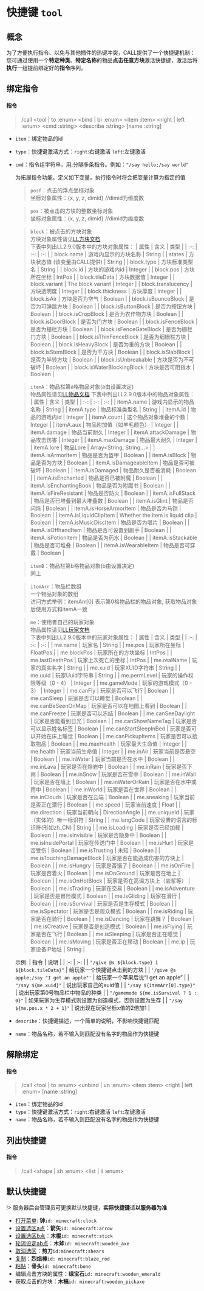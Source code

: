 # 快捷键 `tool`
## 概念
为了方便执行指令、以免与其他插件的热键冲突，CALL提供了一个快捷键机制：  
您可通过使用一个**特定种类**、**特定名称**的物品**点击任意方块**激活快捷键，激活后将**执行**一组提前绑定好的**指令**序列。

## 绑定指令

#### 指令

> /call \<tool | to :enum\> \<bind | bi :enum\> \<item :item\> \<right | left :enum> \<cmd :string\> \<describe :string\> \[name :string\]

- `item`：绑定物品的id
- `type`：快捷键激活方式：`right`:右键激活 `left`:左键激活
- `cmd`：指令组字符串，用;分隔多条指令。例如：`"/say hello;/say world"`

    为拓展指令功能，定义如下变量，执行指令时将会把变量计算为指定的值

    > `posf`：点击的浮点坐标对象  
    > 坐标对象属性：{x, y, z, dimid} //dimid为维度数
    
    > `pos`：被点击的方块的整数坐标对象  
    > 坐标对象属性：{x, y, z, dimid} //dimid为维度数

    > `block`：被点击的方块对象  
    > 方块对象属性请见[LL方块文档](https://docs.litebds.com/zh-Hans/#/LLSEPluginDevelopment/GameAPI/Block)  
    > 下表中列出LL2.9.0版本中的方块对象属性：
    >   | 属性 | 含义 | 类型 |
    >   | :-: | :-: | :-: |
    >   | block.name | 游戏内显示的方块名称 | String |
    >   | states | 方块状态值 (该变量由CALL提供) | String |
    >   | block.type | 方块标准类型名 | String |
    >   | block.id | 方块的游戏内id | Integer |
    >   | block.pos | 方块所在坐标 | IntPos |
    >   | block.tileData | 方块数据值 | Integer |
    >   | block.variant | The block variant | Integer |
    >   | block.translucency | 方块透明度 | Integer |
    >   | block.thickness | 方块厚度 | Integer |
    >   | block.isAir | 方块是否为空气 | Boolean |
    >   | block.isBounceBlock | 是否为可弹跳方块 | Boolean |
    >   | block.isButtonBlock | 是否为按钮方块 | Boolean |
    >   | block.isCropBlock | 是否为农作物方块 | Boolean |
    >   | block.isDoorBlock | 是否为门方块 | Boolean |
    >   | block.isFenceBlock | 是否为栅栏方块 | Boolean |
    >   | block.isFenceGateBlock | 是否为栅栏门方块 | Boolean |
    >   | block.isThinFenceBlock | 是否为细栅栏方块 | Boolean |
    >   | block.isHeavyBlock | 是否为重的方块 | Boolean |
    >   | block.isStemBlock | 是否为干方块 | Boolean |
    >   | block.isSlabBlock | 是否为半转方块 | Boolean |
    >   | block.isUnbreakable | 方块是否为不可破坏 | Boolean |
    >   | block.isWaterBlockingBlock | 方块是否可阻挡水 | Boolean |

    > `itemA`：物品栏第a格物品对象(a由设置决定)  
    > 物品属性请见[LL物品文档](https://docs.litebds.com/zh-Hans/#/LLSEPluginDevelopment/GameAPI/Item)
    > 下表中列出LL2.9.0版本中的物品对象属性：
    >  | 属性 | 含义 | 类型 |
    >  | :-: | :-: | :-: |
    >  | itemA.name | 游戏内显示的物品名称 | String |
    >  | itemA.type | 物品标准类型名 | String |
    >  | itemA.id | 物品的游戏内id | Integer |
    >  | itemA.count | 这个物品对象堆叠的个数 | Integer |
    >  | itemA.aux | 物品附加值（如羊毛颜色） | Integer |
    >  | itemA.damage | 物品当前耐久 | Integer |
    >  | itemA.attackDamage | 物品攻击伤害 | Integer |
    >  | itemA.maxDamage | 物品最大耐久 | Integer |
    >  | itemA.lore | 物品Lore | Array\<String, String...> |
    >  | itemA.isArmorItem | 物品是否为盔甲 | Boolean |
    >  | itemA.isBlock | 物品是否为方块 | Boolean |
    >  | itemA.isDamageableItem | 物品是否可被破坏 | Boolean |
    >  | itemA.isDamaged | 物品耐久是否被消耗 | Boolean |
    >  | itemA.isEnchanted | 物品是否已被附魔 | Boolean |
    >  | itemA.isEnchantingBook | 物品是否为附魔书 | Boolean |
    >  | itemA.isFireResistant | 物品是否防火 | Boolean |
    >  | itemA.isFullStack | 物品是否已堆叠到最大堆叠数 | Boolean |
    >  | itemA.isGlint | 物品是否闪烁 | Boolean |
    >  | itemA.isHorseArmorItem | 物品是否为马铠 | Boolean |
    >  | itemA.isLiquidClipItem | Whether the item is liquid clip | Boolean |
    >  | itemA.isMusicDiscItem | 物品是否为唱片 | Boolean |
    >  | itemA.isOffhandItem | 物品是否可设置到副手 | Boolean |
    >  | itemA.isPotionItem | 物品是否为药水 | Boolean |
    >  | itemA.isStackable | 物品是否可堆叠 | Boolean |
    >  | itemA.isWearableItem | 物品是否可穿戴 | Boolean |

    > `itemB`：物品栏第b格物品对象(b由设置决定)   
    > 同上

    > `itemArr`：物品栏数组  
    > 一个物品对象的数组  
    > 访问方式举例：itemArr[0] 表示第0格物品栏的物品对象, 获取物品对象后使用方式和itemA一致

    > `me`：使用者自己的玩家对象  
    > 物品属性请见[LL玩家文档](https://docs.litebds.com/zh-Hans/#/LLSEPluginDevelopment/GameAPI/Player)  
    > 下表中列出LL2.9.0版本中的玩家对象属性：
    >    | 属性 | 含义 | 类型 |
    >    | :-: | :-: | :-: |
    >    | me.name | 玩家名 | String |
    >    | me.pos | 玩家所在坐标 | FloatPos |
    >    | me.blockPos | 玩家所在的方块坐标 | IntPos |
    >    | me.lastDeathPos | 玩家上次死亡的坐标 | IntPos |
    >    | me.realName | 玩家的真实名字 | String |
    >    | me.xuid | 玩家XUID字符串 | String |
    >    | me.uuid | 玩家Uuid字符串 | String |
    >    | me.permLevel | 玩家的操作权限等级（0 - 4） | Integer |
    >    | me.gameMode | 玩家的游戏模式（0 - 3） | Integer |
    >    | me.canFly | 玩家是否可以飞行 | Boolean |
    >    | me.canSleep | 玩家是否可以睡觉 | Boolean |
    >    | me.canBeSeenOnMap | 玩家是否可以在地图上看到 | Boolean |
    >    | me.canFreeze | 玩家是否可以冻结 | Boolean |
    >    | me.canSeeDaylight | 玩家是否能看到日光 | Boolean |
    >    | me.canShowNameTag | 玩家是否可以显示姓名标签 | Boolean |
    >    | me.canStartSleepInBed | 玩家是否可以开始在床上睡觉 | Boolean |
    >    | me.canPickupItems | 玩家是否可以拾取物品 | Boolean |
    >    | me.maxHealth | 玩家最大生命值 | Integer |
    >    | me.health | 玩家当前生命值 | Integer |
    >    | me.inAir | 玩家当前是否悬空 | Boolean |
    >    | me.inWater | 玩家当前是否在水中 | Boolean |
    >    | me.inLava | 玩家是否在熔岩中 | Boolean |
    >    | me.inRain | 玩家是否下雨 | Boolean |
    >    | me.inSnow | 玩家是否在雪中 | Boolean |
    >    | me.inWall | 玩家是否在墙上 | Boolean |
    >    | me.inWaterOrRain | 玩家是否在水中或雨中 | Boolean |
    >    | me.inWorld | 玩家是否在世界 | Boolean |
    >    | me.inClouds | 玩家是否在云端 | Boolean |
    >    | me.sneaking | 玩家当前是否正在潜行 | Boolean |
    >    | me.speed | 玩家当前速度 | Float |
    >    | me.direction | 玩家当前朝向 | DirectionAngle |
    >    | me.uniqueId | 玩家（实体的）唯一标识符 | String |
    >    | me.langCode | 玩家设置的语言的标识符(形如zh_CN) | String |
    >    | me.isLoading | 玩家是否已经加载 | Boolean |
    >    | me.isInvisible | 玩家是否隐身中 | Boolean |
    >    | me.isInsidePortal | 玩家在传送门中 | Boolean |
    >    | me.isHurt | 玩家是否受伤 | Boolean |
    >    | me.isTrusting | 未知 | Boolean |
    >    | me.isTouchingDamageBlock | 玩家是否在能造成伤害的方块上 | Boolean |
    >    | me.isHungry | 玩家是否饿了 | Boolean |
    >    | me.isOnFire | 玩家是否着火 | Boolean |
    >    | me.isOnGround | 玩家是否在地上 | Boolean |
    >    | me.isOnHotBlock | 玩家是否在高温方块上（岩浆等） | Boolean |
    >    | me.isTrading | 玩家在交易 | Boolean |
    >    | me.isAdventure | 玩家是否是冒险模式 | Boolean |
    >    | me.isGliding | 玩家在滑行 | Boolean |
    >    | me.isSurvival | 玩家是否是生存模式 | Boolean |
    >    | me.isSpectator | 玩家是否是观众模式 | Boolean |
    >    | me.isRiding | 玩家是否在骑行 | Boolean |
    >    | me.isDancing | 玩家在跳舞？ | Boolean |
    >    | me.isCreative | 玩家是否是创造模式 | Boolean |
    >    | me.isFlying | 玩家是否在飞行 | Boolean |
    >    | me.isSleeping | 玩家是否正在睡觉 | Boolean |
    >    | me.isMoving | 玩家是否正在移动 | Boolean |
    >    | me.ip | 玩家设备IP地址 | String |

    示例: 
    | 指令 | 说明 |
    | :-: | :-: |
    | `"/give @s ${block.type} 1 ${block.tileData}"` | 给玩家一个快捷键点击到的方块 |
    | `'/give @s apple;/say "I get an apple"'` | 给玩家一个苹果后说“I get an apple” |
    | `"/say ${me.xuid}"` | 说出玩家自己的xuid值 |
    | `"/say ${itemArr[0].type}"` | 说出玩家第0号物品栏中物品的种类 |
    | `"/gamemode ${me.isSurvival ? 1 : 0}"` | 如果玩家为生存模式则设置为创造模式，否则设置为生存 |
    | `"/say ${me.pos.x * 2 + 1}"` | 说出现在玩家坐标x值的2倍加1 |

- `describe`：快捷键描述，一个简单的说明，不影响快捷键匹配
- `name`：物品名称，若不输入则匹配没有名字的物品作为快捷键

## 解除绑定
#### 指令

> /call \<tool | to :enum\> \<unbind | un :enum\> \<item :item\> \<right | left :enum> \[name :string\]

- `item`：绑定物品的id
- `type`：快捷键激活方式：`right`:右键激活 `left`:左键激活
- `name`：物品名称，若不输入则匹配没有名字的物品作为快捷键

## 列出快捷键

#### 指令

> /call \<shape | sh :enum\> \<list | li :enum\>

## 默认快捷键

!> 服务器后台管理员可更换默认快捷键，**实际快捷键**请**以服务器为准**

- [打开菜单](user/function/menu?id=%e6%89%93%e5%bc%80%e8%8f%9c%e5%8d%95-menu): **钟**`id: minecraft:clock`
- [设置选区a点](user/function/area?id=%e8%ae%be%e7%bd%ae%e9%80%89%e5%8c%baa%e7%82%b9)：**箭矢**`id: minecraft:arrow`
- [设置选区b点](user/function/area?id=%e8%ae%be%e7%bd%ae%e9%80%89%e5%8c%bab%e7%82%b9)：**木棍**`id: minecraft:stick`
- [轮流设定ab点](user/function/area?id=%e8%bd%ae%e6%b5%81%e8%ae%be%e5%ae%9aab%e7%82%b9)：**木斧**`id: minecraft:wooden_axe`
- [取消选区](/user/function/area?id=%e6%b8%85%e9%99%a4%e9%80%89%e5%8c%ba)：**剪刀**`id:minecraft:shears`
- [复制](user/function/other?id=%e5%a4%8d%e5%88%b6-copy)：**烈焰棒**`id: minecraft:blaze_rod`
- [粘贴](user/function/other?id=%e7%b2%98%e8%b4%b4-paste)：**骨头**`id: minecraft:bone`
- 编辑点击方块的属性：**绿宝石**`id: minecraft:wooden_emerald`
- 获取点击的方块：**木稿**`id: minecraft:wooden_pickaxe`